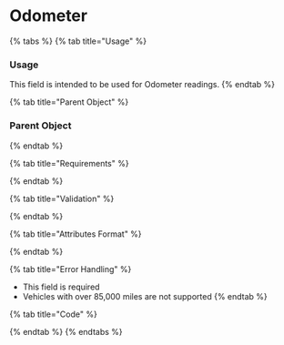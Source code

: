# Odometer

{% tabs %}
{% tab title="Usage" %}
### Usage

This field is intended to be used for Odometer readings. 
{% endtab %}

{% tab title="Parent Object" %}
### Parent Object
{% endtab %}

{% tab title="Requirements" %}

{% endtab %}

{% tab title="Validation" %}

{% endtab %}

{% tab title="Attributes Format" %}

{% endtab %}

{% tab title="Error Handling" %}
* This field is required
* Vehicles with over 85,000 miles are not supported
{% endtab %}

{% tab title="Code" %}

{% endtab %}
{% endtabs %}

